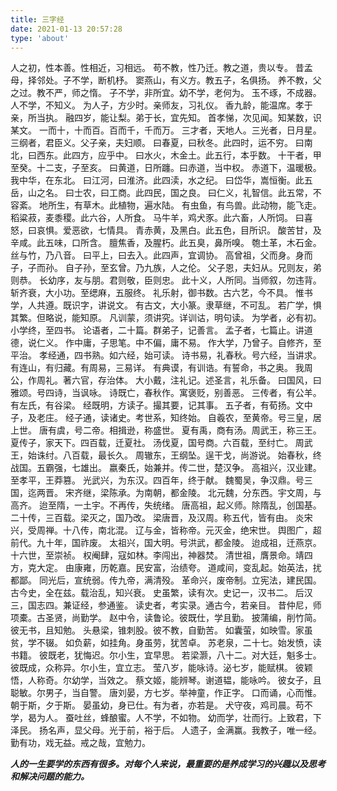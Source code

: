 ```yaml
---
title: 三字经
date: 2021-01-13 20:57:28
type: 'about'
---
```


人之初，性本善。性相近，习相远。
苟不教，性乃迁。教之道，贵以专。
昔孟母，择邻处。子不学，断机杼。
窦燕山，有义方。教五子，名俱扬。
养不教，父之过。教不严，师之惰。
子不学，非所宜。幼不学，老何为。
玉不琢，不成器。人不学，不知义。
为人子，方少时。亲师友，习礼仪。
香九龄，能温席。孝于亲，所当执。
融四岁，能让梨。弟于长，宜先知。
首孝悌，次见闻。知某数，识某文。
一而十，十而百。百而千，千而万。
三才者，天地人。三光者，日月星。
三纲者，君臣义。父子亲，夫妇顺。
曰春夏，曰秋冬。此四时，运不穷。
曰南北，曰西东。此四方，应乎中。
曰水火，木金土。此五行，本乎数。
十干者，甲至癸。十二支，子至亥。
曰黄道，日所躔。曰赤道，当中权。
赤道下，温暖极。我中华，在东北。
曰江河，曰淮济。此四渎，水之纪。
曰岱华，嵩恒衡。此五岳，山之名。
曰士农，曰工商。此四民，国之良。
曰仁义，礼智信。此五常，不容紊。
地所生，有草木。此植物，遍水陆。
有虫鱼，有鸟兽。此动物，能飞走。
稻粱菽，麦黍稷。此六谷，人所食。
马牛羊，鸡犬豕。此六畜，人所饲。
曰喜怒，曰哀惧。爱恶欲，七情具。
青赤黄，及黑白。此五色，目所识。
酸苦甘，及辛咸。此五味，口所含。
膻焦香，及腥朽。此五臭，鼻所嗅。
匏土革，木石金。丝与竹，乃八音。
曰平上，曰去入。此四声，宜调协。
高曾祖，父而身。身而子，子而孙。
自子孙，至玄曾。乃九族，人之伦。
父子恩，夫妇从。兄则友，弟则恭。
长幼序，友与朋。君则敬，臣则忠。
此十义，人所同。当师叙，勿违背。
斩齐衰，大小功。至缌麻，五服终。
礼乐射，御书数。古六艺，今不具。
惟书学，人共遵。既识字，讲说文。
有古文，大小篆。隶草继，不可乱。
若广学，惧其繁。但略说，能知原。
凡训蒙，须讲究。详训诂，明句读。
为学者，必有初。小学终，至四书。
论语者，二十篇。群弟子，记善言。
孟子者，七篇止。讲道德，说仁义。
作中庸，子思笔。中不偏，庸不易。
作大学，乃曾子。自修齐，至平治。
孝经通，四书熟。如六经，始可读。
诗书易，礼春秋。号六经，当讲求。
有连山，有归藏。有周易，三易详。
有典谟，有训诰。有誓命，书之奥。
我周公，作周礼。著六官，存治体。
大小戴，注礼记。述圣言，礼乐备。
曰国风，曰雅颂。号四诗，当讽咏。
诗既亡，春秋作。寓褒贬，别善恶。
三传者，有公羊。有左氏，有谷梁。
经既明，方读子。撮其要，记其事。
五子者，有荀扬。文中子，及老庄。
经子通，读诸史。考世系，知终始。
自羲农，至黄帝。号三皇，居上世。
唐有虞，号二帝。相揖逊，称盛世。
夏有禹，商有汤。周武王，称三王。
夏传子，家天下。四百载，迁夏社。
汤伐夏，国号商。六百载，至纣亡。
周武王，始诛纣。八百载，最长久。
周辙东，王纲坠。逞干戈，尚游说。
始春秋，终战国。五霸强，七雄出。
嬴秦氏，始兼并。传二世，楚汉争。
高祖兴，汉业建。至孝平，王莽篡。
光武兴，为东汉。四百年，终于献。
魏蜀吴，争汉鼎。号三国，迄两晋。
宋齐继，梁陈承。为南朝，都金陵。
北元魏，分东西。宇文周，与高齐。
迨至隋，一土宇。不再传，失统绪。
唐高祖，起义师。除隋乱，创国基。
二十传，三百载。梁灭之，国乃改。
梁唐晋，及汉周。称五代，皆有由。
炎宋兴，受周禅。十八传，南北混。
辽与金，皆称帝。元灭金，绝宋世。
舆图广，超前代。九十年，国祚废。
太祖兴，国大明。号洪武，都金陵。
迨成祖，迁燕京。十六世，至崇祯。
权阉肆，寇如林。李闯出，神器焚。
清世祖，膺景命。靖四方，克大定。
由康雍，历乾嘉。民安富，治绩夸。
道咸间，变乱起。始英法，扰都鄙。
同光后，宣统弱。传九帝，满清殁。
革命兴，废帝制。立宪法，建民国。
古今史，全在兹。载治乱，知兴衰。
史虽繁，读有次。史记一，汉书二。
后汉三，国志四。兼证经，参通鉴。
读史者，考实录。通古今，若亲目。
昔仲尼，师项橐。古圣贤，尚勤学。
赵中令，读鲁论。彼既仕，学且勤。
披蒲编，削竹简。彼无书，且知勉。
头悬梁，锥刺股。彼不教，自勤苦。
如囊萤，如映雪。家虽贫，学不辍。
如负薪，如挂角。身虽劳，犹苦卓。
苏老泉，二十七。始发愤，读书籍。
彼既老，犹悔迟。尔小生，宜早思。
若梁灏，八十二。对大廷，魁多士。
彼既成，众称异。尔小生，宜立志。
莹八岁，能咏诗。泌七岁，能赋棋。
彼颖悟，人称奇。尔幼学，当效之。
蔡文姬，能辨琴。谢道韫，能咏吟。
彼女子，且聪敏。尔男子，当自警。
唐刘晏，方七岁。举神童，作正字。
口而诵，心而惟。朝于斯，夕于斯。
晏虽幼，身已仕。有为者，亦若是。
犬守夜，鸡司晨。苟不学，曷为人。
蚕吐丝，蜂酿蜜。人不学，不如物。
幼而学，壮而行。上致君，下泽民。
扬名声，显父母。光于前，裕于后。
人遗子，金满赢。我教子，唯一经。
勤有功，戏无益。戒之哉，宜勉力。


***人的一生要学的东西有很多。对每个人来说，最重要的是养成学习的兴趣以及思考和解决问题的能力。***